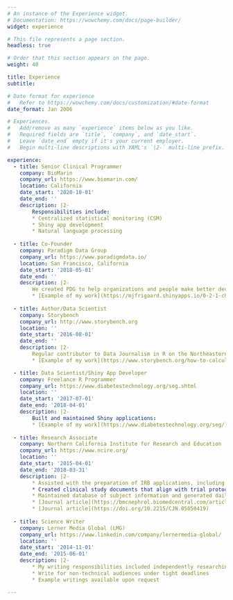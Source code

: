 ```yaml
---
# An instance of the Experience widget.
# Documentation: https://wowchemy.com/docs/page-builder/
widget: experience

# This file represents a page section.
headless: true

# Order that this section appears on the page.
weight: 40

title: Experience
subtitle:

# Date format for experience
#   Refer to https://wowchemy.com/docs/customization/#date-format
date_format: Jan 2006

# Experiences.
#   Add/remove as many `experience` items below as you like.
#   Required fields are `title`, `company`, and `date_start`.
#   Leave `date_end` empty if it's your current employer.
#   Begin multi-line descriptions with YAML's `|2-` multi-line prefix.

experience:
  - title: Senior Clinical Programmer
    company: BioMarin
    company_url: https://www.biomarin.com/
    location: California
    date_start: '2020-10-01'
    date_end: ''
    description: |2-
        Responsibilities include:
        * Centralized statistical monitoring (CSM)
        * Shiny app development 
        * Natural language processing
        
  - title: Co-Founder
    company: Paradigm Data Group
    company_url: https://www.paradigmdata.io/
    location: San Francisco, California
    date_start: '2018-05-01'
    date_end: ''
    description: |2-  
        We created PDG to help organizations and people make better decisions by increasing their ability to tell stories with data and create evidence-based solutions to business problems.
        * [Example of my work](https://mjfrigaard.shinyapps.io/0-2-1-chc-calfresh-dashboard/)
    
  - title: Author/Data Scientist 
    company: Storybench
    company_url: http://www.storybench.org
    location: ''
    date_start: '2016-08-01'
    date_end: ''
    description: |2-  
        Regular contributor to Data Journalism in R on the Northeastern University School of Journalism blog/website. 
        * [Example of my work](https://www.storybench.org/how-to-calculate-a-rolling-average-in-r/)

  - title: Data Scientist/Shiny App Developer
    company: Freelance R Programmer
    company_url: https://www.diabetestechnology.org/seg.shtml
    location: ''
    date_start: '2017-07-01'
    date_end: '2018-04-01'
    description: |2-  
        Built and maintained Shiny applications:  
        * [Example of my work](https://www.diabetestechnology.org/seg/)
    
  - title: Research Associate
    company: Northern California Institute for Research and Education
    company_url: https://www.ncire.org/
    location: ''
    date_start: '2015-04-01'
    date_end: '2018-03-31'
    description: |2-
        * Assisted with the preparation of IRB applications, including protocols, informed consent documentation, and obtaining approvals to clinical trials
        * Created clinical study documents that align with trial protocols, including but not limited to: database documentation guidelines, monitoring visit templates, and lab order reports 
        * Maintained database of subject information and generated daily reports for Primary Investigator and study staff
        * [Journal article](https://bmcnephrol.biomedcentral.com/articles/10.1186/s12882-018-1156-2)  
        * [Journal article](https://doi.org/10.2215/CJN.05050419)
    
  - title: Science Writer
    company: Lerner Media Global (LMG)  
    company_url: https://www.linkedin.com/company/lernermedia-global/
    location: ''
    date_start: '2014-11-01'
    date_end: '2015-06-01'
    description: |2-
        * My writing responsibilities included independently researching science and health topics for six sections in [The Worldmark Encyclopedia of Global Health Issues](https://www.amazon.com/Worldmark-Global-Health-Medicine-Issues/dp/1410317528) textbook   
        * Write for non-technical audiences under tight deadlines 
        * Example writings available upon request

---
```

